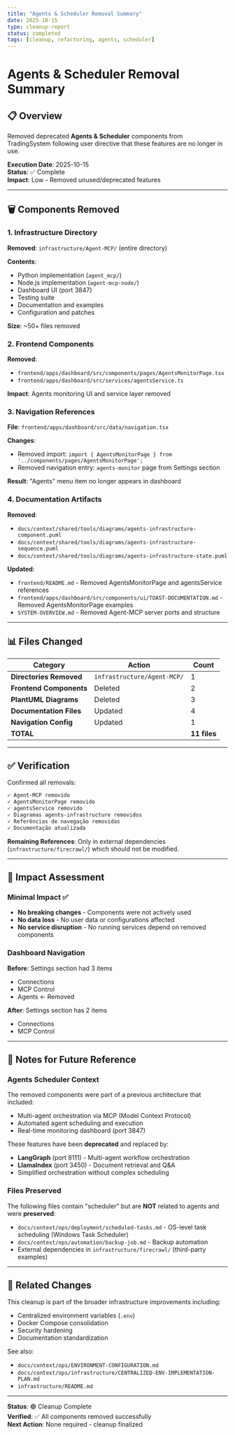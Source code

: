 ```yaml
---
title: "Agents & Scheduler Removal Summary"
date: 2025-10-15
type: cleanup-report
status: completed
tags: [cleanup, refactoring, agents, scheduler]
---
```


# Agents & Scheduler Removal Summary

## 📋 Overview

Removed deprecated **Agents & Scheduler** components from TradingSystem following user directive that these features are no longer in use.

**Execution Date**: 2025-10-15  
**Status**: ✅ Complete  
**Impact**: Low - Removed unused/deprecated features

---

## 🗑️ Components Removed

### 1. Infrastructure Directory
**Removed**: `infrastructure/Agent-MCP/` (entire directory)

**Contents**:
- Python implementation (`agent_mcp/`)
- Node.js implementation (`agent-mcp-node/`)
- Dashboard UI (port 3847)
- Testing suite
- Documentation and examples
- Configuration and patches

**Size**: ~50+ files removed

### 2. Frontend Components

**Removed**:
- `frontend/apps/dashboard/src/components/pages/AgentsMonitorPage.tsx`
- `frontend/apps/dashboard/src/services/agentsService.ts`

**Impact**: Agents monitoring UI and service layer removed

### 3. Navigation References

**File**: `frontend/apps/dashboard/src/data/navigation.tsx`

**Changes**:
- Removed import: `import { AgentsMonitorPage } from '../components/pages/AgentsMonitorPage';`
- Removed navigation entry: `agents-monitor` page from Settings section

**Result**: "Agents" menu item no longer appears in dashboard

### 4. Documentation Artifacts

**Removed**:
- `docs/context/shared/tools/diagrams/agents-infrastructure-component.puml`
- `docs/context/shared/tools/diagrams/agents-infrastructure-sequence.puml`
- `docs/context/shared/tools/diagrams/agents-infrastructure-state.puml`

**Updated**:
- `frontend/README.md` - Removed AgentsMonitorPage and agentsService references
- `frontend/apps/dashboard/src/components/ui/TOAST-DOCUMENTATION.md` - Removed AgentsMonitorPage examples
- `SYSTEM-OVERVIEW.md` - Removed Agent-MCP server ports and structure

---

## 📊 Files Changed

| Category | Action | Count |
|----------|--------|-------|
| **Directories Removed** | `infrastructure/Agent-MCP/` | 1 |
| **Frontend Components** | Deleted | 2 |
| **PlantUML Diagrams** | Deleted | 3 |
| **Documentation Files** | Updated | 4 |
| **Navigation Config** | Updated | 1 |
| **TOTAL** | | **11 files** |

---

## ✅ Verification

Confirmed all removals:

```bash
✓ Agent-MCP removido
✓ AgentsMonitorPage removido
✓ agentsService removido
✓ Diagramas agents-infrastructure removidos
✓ Referências de navegação removidas
✓ Documentação atualizada
```

**Remaining References**: Only in external dependencies (`infrastructure/firecrawl/`) which should not be modified.

---

## 🎯 Impact Assessment

### Minimal Impact ✅

- **No breaking changes** - Components were not actively used
- **No data loss** - No user data or configurations affected
- **No service disruption** - No running services depend on removed components

### Dashboard Navigation

**Before**: Settings section had 3 items
- Connections
- MCP Control
- Agents ← Removed

**After**: Settings section has 2 items
- Connections
- MCP Control

---

## 📝 Notes for Future Reference

### Agents Scheduler Context

The removed components were part of a previous architecture that included:
- Multi-agent orchestration via MCP (Model Context Protocol)
- Automated agent scheduling and execution
- Real-time monitoring dashboard (port 3847)

These features have been **deprecated** and replaced by:
- **LangGraph** (port 8111) - Multi-agent workflow orchestration
- **LlamaIndex** (port 3450) - Document retrieval and Q&A
- Simplified orchestration without complex scheduling

### Files Preserved

The following files contain "scheduler" but are **NOT** related to agents and were **preserved**:
- `docs/context/ops/deployment/scheduled-tasks.md` - OS-level task scheduling (Windows Task Scheduler)
- `docs/context/ops/automation/backup-job.md` - Backup automation
- External dependencies in `infrastructure/firecrawl/` (third-party examples)

---

## 🔗 Related Changes

This cleanup is part of the broader infrastructure improvements including:
- Centralized environment variables (`.env`)
- Docker Compose consolidation
- Security hardening
- Documentation standardization

See also:
- `docs/context/ops/ENVIRONMENT-CONFIGURATION.md`
- `docs/context/ops/infrastructure/CENTRALIZED-ENV-IMPLEMENTATION-PLAN.md`
- `infrastructure/README.md`

---

**Status**: 🟢 Cleanup Complete  
**Verified**: ✅ All components removed successfully  
**Next Action**: None required - cleanup finalized

